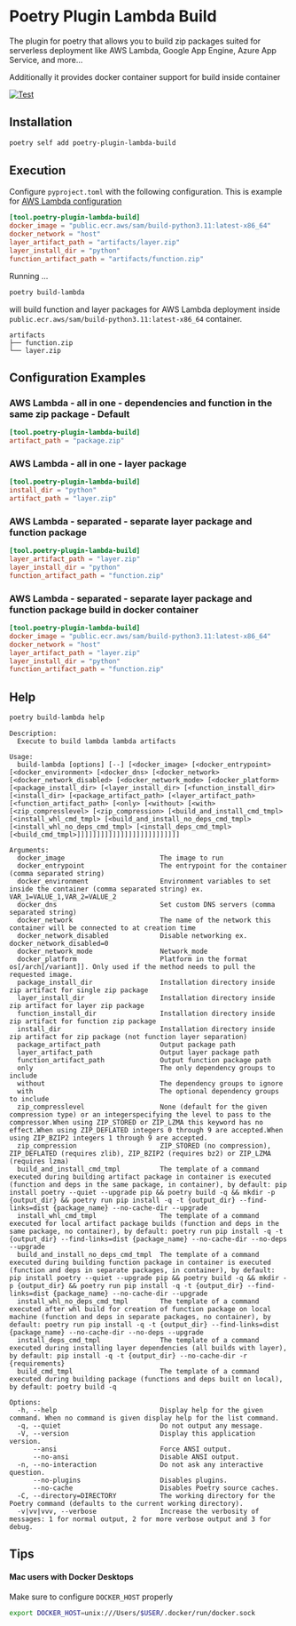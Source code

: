 # Poetry Plugin Lambda Build

The plugin for poetry that allows you to build zip packages suited for serverless deployment like AWS Lambda, Google App Engine, Azure App Service, and more...

Additionally it provides docker container support for build inside container

[![Test](https://github.com/micmurawski/poetry-plugin-lambda-build/actions/workflows/test.yml/badge.svg)](https://github.com/micmurawski/poetry-plugin-lambda-build/actions/workflows/test.yml)

## Installation

```bash
poetry self add poetry-plugin-lambda-build
```

## Execution

Configure `pyproject.toml` with the following configuration. This is example for [AWS Lambda configuration](#aws)

```.toml
[tool.poetry-plugin-lambda-build]
docker_image = "public.ecr.aws/sam/build-python3.11:latest-x86_64"
docker_network = "host"
layer_artifact_path = "artifacts/layer.zip"
layer_install_dir = "python"
function_artifact_path = "artifacts/function.zip"
```

Running ...

```bash
poetry build-lambda
```
will build function and layer packages for AWS Lambda deployment inside `public.ecr.aws/sam/build-python3.11:latest-x86_64` container.

```
artifacts
├── function.zip
└── layer.zip
```

## Configuration Examples
### AWS Lambda - all in one - dependencies and function in the same zip package - Default

```.toml
[tool.poetry-plugin-lambda-build]
artifact_path = "package.zip"
```

### AWS Lambda - all in one - layer package
```.toml
[tool.poetry-plugin-lambda-build]
install_dir = "python"
artifact_path = "layer.zip"
```
### AWS Lambda - separated - separate layer package and function package

```.toml
[tool.poetry-plugin-lambda-build]
layer_artifact_path = "layer.zip"
layer_install_dir = "python"
function_artifact_path = "function.zip"
```
### <a name="aws"></a>AWS Lambda - separated - separate layer package and function package build in docker container

```.toml
[tool.poetry-plugin-lambda-build]
docker_image = "public.ecr.aws/sam/build-python3.11:latest-x86_64"
docker_network = "host"
layer_artifact_path = "layer.zip"
layer_install_dir = "python"
function_artifact_path = "function.zip"
```

## Help

```bash
poetry build-lambda help
```

```
Description:
  Execute to build lambda lambda artifacts

Usage:
  build-lambda [options] [--] [<docker_image> [<docker_entrypoint> [<docker_environment> [<docker_dns> [<docker_network> [<docker_network_disabled> [<docker_network_mode> [<docker_platform> [<package_install_dir> [<layer_install_dir> [<function_install_dir> [<install_dir> [<package_artifact_path> [<layer_artifact_path> [<function_artifact_path> [<only> [<without> [<with> [<zip_compresslevel> [<zip_compression> [<build_and_install_cmd_tmpl> [<install_whl_cmd_tmpl> [<build_and_install_no_deps_cmd_tmpl> [<install_whl_no_deps_cmd_tmpl> [<install_deps_cmd_tmpl> [<build_cmd_tmpl>]]]]]]]]]]]]]]]]]]]]]]]]]]

Arguments:
  docker_image                        The image to run
  docker_entrypoint                   The entrypoint for the container (comma separated string)
  docker_environment                  Environment variables to set inside the container (comma separated string) ex. VAR_1=VALUE_1,VAR_2=VALUE_2
  docker_dns                          Set custom DNS servers (comma separated string)
  docker_network                      The name of the network this container will be connected to at creation time
  docker_network_disabled             Disable networking ex. docker_network_disabled=0
  docker_network_mode                 Network_mode
  docker_platform                     Platform in the format os[/arch[/variant]]. Only used if the method needs to pull the requested image.
  package_install_dir                 Installation directory inside zip artifact for single zip package
  layer_install_dir                   Installation directory inside zip artifact for layer zip package
  function_install_dir                Installation directory inside zip artifact for function zip package
  install_dir                         Installation directory inside zip artifact for zip package (not function layer separation)
  package_artifact_path               Output package path
  layer_artifact_path                 Output layer package path
  function_artifact_path              Output function package path
  only                                The only dependency groups to include
  without                             The dependency groups to ignore
  with                                The optional dependency groups to include
  zip_compresslevel                   None (default for the given compression type) or an integerspecifying the level to pass to the compressor.When using ZIP_STORED or ZIP_LZMA this keyword has no effect.When using ZIP_DEFLATED integers 0 through 9 are accepted.When using ZIP_BZIP2 integers 1 through 9 are accepted.
  zip_compression                     ZIP_STORED (no compression), ZIP_DEFLATED (requires zlib), ZIP_BZIP2 (requires bz2) or ZIP_LZMA (requires lzma)
  build_and_install_cmd_tmpl          The template of a command executed during building artifact package in container is executed (function and deps in the same package, in container), by default: pip install poetry --quiet --upgrade pip && poetry build -q && mkdir -p {output_dir} && poetry run pip install -q -t {output_dir} --find-links=dist {package_name} --no-cache-dir --upgrade
  install_whl_cmd_tmpl                The template of a command executed for local artifact package builds (function and deps in the same package, no container), by default: poetry run pip install -q -t {output_dir} --find-links=dist {package_name} --no-cache-dir --no-deps --upgrade
  build_and_install_no_deps_cmd_tmpl  The template of a command executed during building function package in container is executed (function and deps in separate packages, in container), by default: pip install poetry --quiet --upgrade pip && poetry build -q && mkdir -p {output_dir} && poetry run pip install -q -t {output_dir} --find-links=dist {package_name} --no-cache-dir --upgrade
  install_whl_no_deps_cmd_tmpl        The template of a command executed after whl build for creation of function package on local machine (function and deps in separate packages, no container), by default: poetry run pip install -q -t {output_dir} --find-links=dist {package_name} --no-cache-dir --no-deps --upgrade
  install_deps_cmd_tmpl               The template of a command executed during installing layer dependencies (all builds with layer), by default: pip install -q -t {output_dir} --no-cache-dir -r {requirements}
  build_cmd_tmpl                      The template of a command executed during building package (functions and deps built on local), by default: poetry build -q

Options:
  -h, --help                          Display help for the given command. When no command is given display help for the list command.
  -q, --quiet                         Do not output any message.
  -V, --version                       Display this application version.
      --ansi                          Force ANSI output.
      --no-ansi                       Disable ANSI output.
  -n, --no-interaction                Do not ask any interactive question.
      --no-plugins                    Disables plugins.
      --no-cache                      Disables Poetry source caches.
  -C, --directory=DIRECTORY           The working directory for the Poetry command (defaults to the current working directory).
  -v|vv|vvv, --verbose                Increase the verbosity of messages: 1 for normal output, 2 for more verbose output and 3 for debug.
```

## Tips
#### Mac users with Docker Desktops
Make sure to configure `DOCKER_HOST` properly
```bash
export DOCKER_HOST=unix:///Users/$USER/.docker/run/docker.sock
```